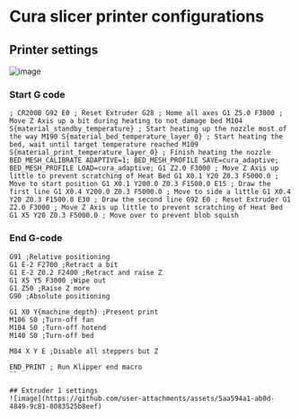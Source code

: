 # Cura slicer printer configurations

## Printer settings
![image](https://github.com/user-attachments/assets/52ab7a82-fa2c-469b-8e71-e9ac8cf11db7)

### Start G code
``
; CR200B
G92 E0 ; Reset Extruder
G28 ; Home all axes
G1 Z5.0 F3000 ; Move Z Axis up a bit during heating to not damage bed
M104 S{material_standby_temperature} ; Start heating up the nozzle most of the way
M190 S{material_bed_temperature_layer_0} ; Start heating the bed, wait until target temperature reached
M109 S{material_print_temperature_layer_0} ; Finish heating the nozzle
BED_MESH_CALIBRATE ADAPTIVE=1;
BED_MESH_PROFILE SAVE=cura_adaptive;
BED_MESH_PROFILE LOAD=cura_adaptive;
G1 Z2.0 F3000 ; Move Z Axis up little to prevent scratching of Heat Bed
G1 X0.1 Y20 Z0.3 F5000.0 ; Move to start position
G1 X0.1 Y200.0 Z0.3 F1500.0 E15 ; Draw the first line
G1 X0.4 Y200.0 Z0.3 F5000.0 ; Move to side a little
G1 X0.4 Y20 Z0.3 F1500.0 E30 ; Draw the second line
G92 E0 ; Reset Extruder
G1 Z2.0 F3000 ; Move Z Axis up little to prevent scratching of Heat Bed
G1 X5 Y20 Z0.3 F5000.0 ; Move over to prevent blob squish
``

### End G-code
```
G91 ;Relative positioning
G1 E-2 F2700 ;Retract a bit
G1 E-2 Z0.2 F2400 ;Retract and raise Z
G1 X5 Y5 F3000 ;Wipe out
G1 Z50 ;Raise Z more
G90 ;Absolute positioning

G1 X0 Y{machine_depth} ;Present print
M106 S0 ;Turn-off fan
M104 S0 ;Turn-off hotend
M140 S0 ;Turn-off bed

M84 X Y E ;Disable all steppers but Z

END_PRINT ; Run Klipper end macro
``

## Extruder 1 settings
![image](https://github.com/user-attachments/assets/5aa594a1-ab0d-4849-9c81-8083525b8eef)



